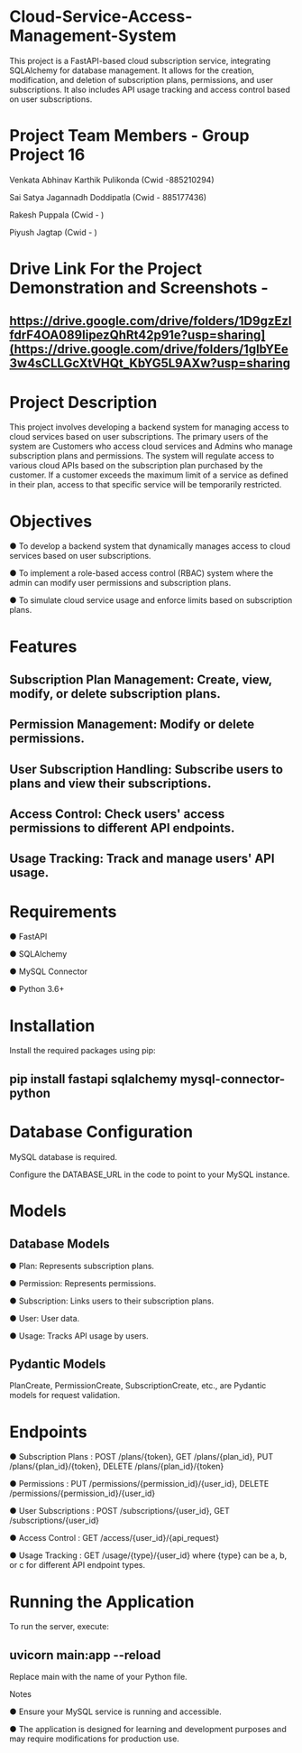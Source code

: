 # Cloud-Service-Access-Management-System
This project is a FastAPI-based cloud subscription service, integrating SQLAlchemy for database management. It allows for the creation, modification, and deletion of subscription plans, permissions, and user subscriptions. It also includes API usage tracking and access control based on user subscriptions.

# Project Team Members - Group Project 16


Venkata Abhinav Karthik Pulikonda (Cwid -885210294)

Sai Satya Jagannadh Doddipatla (Cwid - 885177436)

Rakesh Puppala (Cwid - )

Piyush Jagtap (Cwid - )



# Drive Link For the Project Demonstration and Screenshots -

## https://drive.google.com/drive/folders/1D9gzEzlfdrF4OA089lipezQhRt42p91e?usp=sharing](https://drive.google.com/drive/folders/1glbYEe3w4sCLLGcXtVHQt_KbYG5L9AXw?usp=sharing


# Project Description

This project involves developing a backend system for managing access to cloud services based on user subscriptions. The primary users of the system are Customers who access cloud services and Admins who manage subscription plans and permissions. The system will regulate access to various cloud APIs based on the subscription plan purchased by the customer. If a customer exceeds the maximum limit of a service as defined in their plan, access to that specific service will be temporarily restricted.

# Objectives

● To develop a backend system that dynamically manages access to cloud services based on user subscriptions.

● To implement a role-based access control (RBAC) system where the admin can modify user permissions and subscription plans.

● To simulate cloud service usage and enforce limits based on subscription plans.



# Features

## Subscription Plan Management: Create, view, modify, or delete subscription plans.
## Permission Management: Modify or delete permissions.
## User Subscription Handling: Subscribe users to plans and view their subscriptions.
## Access Control: Check users' access permissions to different API endpoints.
## Usage Tracking: Track and manage users' API usage.


# Requirements

● FastAPI

● SQLAlchemy

● MySQL Connector

● Python 3.6+


# Installation

Install the required packages using pip:

## pip install fastapi sqlalchemy mysql-connector-python


# Database Configuration

MySQL database is required.

Configure the DATABASE_URL in the code to point to your MySQL instance.

# Models

## Database Models

● Plan: Represents subscription plans.

● Permission: Represents permissions.

● Subscription: Links users to their subscription plans.

● User: User data.

● Usage: Tracks API usage by users.


## Pydantic Models

PlanCreate, PermissionCreate, SubscriptionCreate, etc., are Pydantic models for request validation.

# Endpoints

● Subscription Plans : POST /plans/{token}, GET /plans/{plan_id}, PUT /plans/{plan_id}/{token}, DELETE /plans/{plan_id}/{token}

● Permissions : PUT /permissions/{permission_id}/{user_id}, DELETE /permissions/{permission_id}/{user_id}

● User Subscriptions : POST /subscriptions/{user_id}, GET /subscriptions/{user_id}

● Access Control : GET /access/{user_id}/{api_request}

● Usage Tracking : GET /usage/{type}/{user_id} where {type} can be a, b, or c for different API endpoint types.


# Running the Application

To run the server, execute:

## uvicorn main:app --reload

Replace main with the name of your Python file.

Notes

● Ensure your MySQL service is running and accessible.

● The application is designed for learning and development purposes and may require modifications for production use.


  
